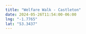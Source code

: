 ```yaml
---
title: "Welfare Walk - Castleton"
date: 2024-05-26T11:54:00-06:00
lng: "-1.7765"
lat: "53.3437"
---
```

